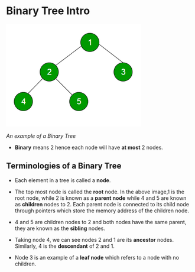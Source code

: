 # Binary Tree Intro

![](images/binary-tree.png)  

*An example of a Binary Tree*

- **Binary** means 2 hence each node will have **at most** 2 nodes. 

## Terminologies of a Binary Tree

- Each element in a tree is called a **node**.

- The top most node is called the **root** node. In the above image,1 is the root node, while 2 is known as a **parent node** while 4 and 5 are known as **children** nodes to 2. Each parent node is connected to its child node through pointers which store the memory address of the children node.

- 4 and 5 are children nodes to 2 and both nodes have the same parent, they are known as the **sibling** nodes.

- Taking node 4, we can see nodes 2 and 1 are its **ancestor** nodes. Similarly, 4 is the **descendant** of 2 and 1.

- Node 3 is an example of a **leaf node** which refers to a node with no children.
